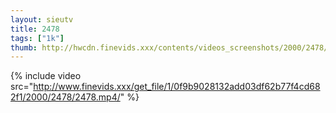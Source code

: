 ```yaml
--- 
layout: sieutv
title: 2478
tags: ["1k"]
thumb: http://hwcdn.finevids.xxx/contents/videos_screenshots/2000/2478/preview.mp4.jpg
---
```

{% include video src="http://www.finevids.xxx/get_file/1/0f9b9028132add03df62b77f4cd682f1/2000/2478/2478.mp4/" %} 
